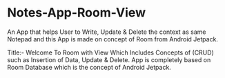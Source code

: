 # Notes-App-Room-View
An App that helps User to Write, Update &amp; Delete the context as same Notepad and this App is made on concept of Room from Android Jetpack.

Title:- Welcome To Room with View Which Includes Concepts of (CRUD) such as Insertion of Data, Update &amp; Delete. App is completely based on Room Database which is the concept of Android Jetpack.
